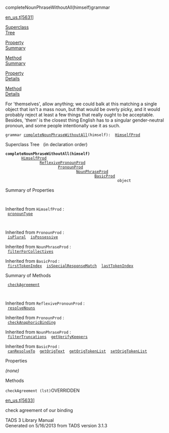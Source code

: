 <span class="title">completeNounPhraseWithoutAll(himself)</span><span class="type">grammar</span>

[en_us.t](../file/en_us.t.html)\[[5631](../source/en_us.t.html#5631)\]

[Superclass  
Tree](#_SuperClassTree_)

[Property  
Summary](#_PropSummary_)

[Method  
Summary](#_MethodSummary_)

[Property  
Details](#_Properties_)

[Method  
Details](#_Methods_)

<div class="fdesc">

For 'themselves', allow anything; we could balk at this matching a
single object that isn't a mass noun, but that would be overly picky,
and it would probably reject at least a few things that really ought to
be acceptable. Besides, 'them' is the closest thing English has to a
singular gender-neutral pronoun, and some people intentionally use it as
such.

`grammar `<span class="gramalt">[`completeNounPhraseWithoutAll`](../object/completeNounPhraseWithoutAll.html)`(himself)`</span>` :   `[`HimselfProd`](../object/HimselfProd.html)

</div>

<span id="_SuperClassTree_"></span>

<div class="mjhd">

<span class="hdln">Superclass Tree</span>   (in declaration order)

</div>

**`completeNounPhraseWithoutAll(himself)`**  
`         `[`HimselfProd`](../object/HimselfProd.html)  
`                 `[`ReflexivePronounProd`](../object/ReflexivePronounProd.html)  
`                         `[`PronounProd`](../object/PronounProd.html)  
`                                 `[`NounPhraseProd`](../object/NounPhraseProd.html)  
`                                         `[`BasicProd`](../object/BasicProd.html)  
`                                                 object`  
<span id="_PropSummary_"></span>

<div class="mjhd">

<span class="hdln">Summary of Properties</span>  

</div>

` `

Inherited from `HimselfProd` :  
` `[`pronounType`](../object/HimselfProd.html#pronounType)`  `

` `

Inherited from `PronounProd` :  
` `[`isPlural`](../object/PronounProd.html#isPlural)`  `[`isPossessive`](../object/PronounProd.html#isPossessive)`  `

Inherited from `NounPhraseProd` :  
` `[`filterForCollectives`](../object/NounPhraseProd.html#filterForCollectives)`  `

Inherited from `BasicProd` :  
` `[`firstTokenIndex`](../object/BasicProd.html#firstTokenIndex)`  `[`isSpecialResponseMatch`](../object/BasicProd.html#isSpecialResponseMatch)`  `[`lastTokenIndex`](../object/BasicProd.html#lastTokenIndex)`  `

<span id="_MethodSummary_"></span>

<div class="mjhd">

<span class="hdln">Summary of Methods</span>  

</div>

` `[`checkAgreement`](#checkAgreement)`  `

` `

Inherited from `ReflexivePronounProd` :  
` `[`resolveNouns`](../object/ReflexivePronounProd.html#resolveNouns)`  `

Inherited from `PronounProd` :  
` `[`checkAnaphoricBinding`](../object/PronounProd.html#checkAnaphoricBinding)`  `

Inherited from `NounPhraseProd` :  
` `[`filterTruncations`](../object/NounPhraseProd.html#filterTruncations)`  `[`getVerifyKeepers`](../object/NounPhraseProd.html#getVerifyKeepers)`  `

Inherited from `BasicProd` :  
` `[`canResolveTo`](../object/BasicProd.html#canResolveTo)`  `[`getOrigText`](../object/BasicProd.html#getOrigText)`  `[`getOrigTokenList`](../object/BasicProd.html#getOrigTokenList)`  `[`setOrigTokenList`](../object/BasicProd.html#setOrigTokenList)`  `

<span id="_Properties_"></span>

<div class="mjhd">

<span class="hdln">Properties</span>  

</div>

*(none)* <span id="_Methods_"></span>

<div class="mjhd">

<span class="hdln">Methods</span>  

</div>

<span id="checkAgreement"></span>

`checkAgreement (lst)`<span class="rem">OVERRIDDEN</span>

[en_us.t](../file/en_us.t.html)\[[5633](../source/en_us.t.html#5633)\]

<div class="desc">

check agreement of our binding

</div>

<div class="ftr">

TADS 3 Library Manual  
Generated on 5/16/2013 from TADS version 3.1.3

</div>
